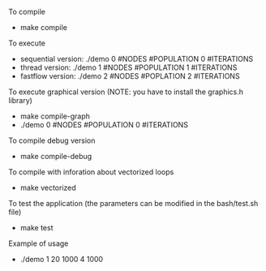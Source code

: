 To compile
- make compile

To execute
- sequential version: ./demo 0 #NODES #POPULATION 0 #ITERATIONS
- thread version: ./demo 1 #NODES #POPULATION 1 #ITERATIONS
- fastflow version: ./demo 2 #NODES #POPLATION 2 #ITERATIONS

To execute graphical version (NOTE: you have to install the graphics.h library)
- make compile-graph
- ./demo 0 #NODES #POPULATION 0 #ITERATIONS

To compile debug version
- make compile-debug

To compile with inforation about vectorized loops
- make vectorized

To test the application (the parameters can be modified in the bash/test.sh file)
- make test

Example of usage
- ./demo 1 20 1000 4 1000
